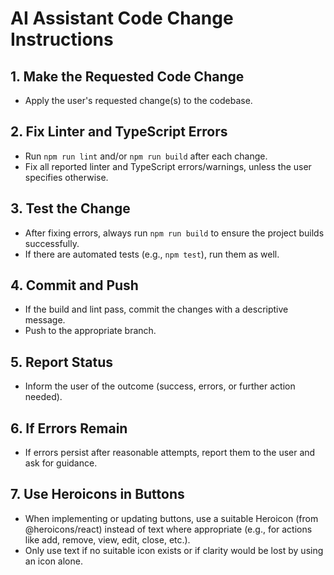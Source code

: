 # AI Assistant Code Change Instructions

## 1. Make the Requested Code Change
- Apply the user's requested change(s) to the codebase.

## 2. Fix Linter and TypeScript Errors
- Run `npm run lint` and/or `npm run build` after each change.
- Fix all reported linter and TypeScript errors/warnings, unless the user specifies otherwise.

## 3. Test the Change
- After fixing errors, always run `npm run build` to ensure the project builds successfully.
- If there are automated tests (e.g., `npm test`), run them as well.

## 4. Commit and Push
- If the build and lint pass, commit the changes with a descriptive message.
- Push to the appropriate branch.

## 5. Report Status
- Inform the user of the outcome (success, errors, or further action needed).

## 6. If Errors Remain
- If errors persist after reasonable attempts, report them to the user and ask for guidance. 

## 7. Use Heroicons in Buttons
- When implementing or updating buttons, use a suitable Heroicon (from @heroicons/react) instead of text where appropriate (e.g., for actions like add, remove, view, edit, close, etc.).
- Only use text if no suitable icon exists or if clarity would be lost by using an icon alone. 
